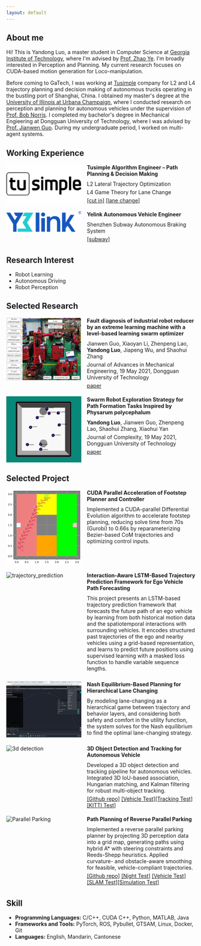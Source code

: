 ```yaml
---
layout: default
---
```


## About me

Hi! This is Yandong Luo, a master student in Computer Science at [Georgia Institute of Technology](https://www.gatech.edu/), where I'm advised by [Prof. Zhao Ye](https://www.me.gatech.edu/faculty/zhao). I'm broadly interested in Perception and Planning. My current research focuses on CUDA-based motion generation for Loco-manipulation.

Before coming to GaTech, I was working at [Tusimple](https://en.wikipedia.org/wiki/TuSimple) company for L2 and L4 trajectory planning and decision making of autonomous trucks operating in the bustling port of Shanghai, China. I obtained my master's degree at the [University of Illinois at Urbana Champaign](https://illinois.edu/), where I conducted research on perception and planning for autonomous vehicles under the supervision of [Prof. Bob Norris](https://ise.illinois.edu/directory/profile/wrnorris). I completed my bachelor's degree in Mechanical Engieering at Dongguan University of Technology, where I was advised by [Prof. Jianwen Guo](https://jxx.dgut.edu.cn/info/1101/8284.htm). During my undergraduate period, I worked on multi-agent systems.



## Working Experience
<div style="display: flex; align-items: flex-start; margin-bottom: 15px;">
  <img src="./assets/img/TuSimple_Logo.jpg" alt="Tusimple" width="200" style="margin-right: 15px;">
  <div>
    <h4 style="margin-top: 0; margin-bottom: 10px;">Tusimple Algorithm Engineer – Path Planning & Decision Making</h4>
    <p style="margin: 5px 0;">L2 Lateral Trajectory Optimization</p>
    <p style="margin: 5px 0;">L4 Game Theory for Lane Change</p>
    <p style="margin: 5px 0;"><a href="https://youtu.be/s14DXWlkX7A">[cut in]</a> <a href="https://youtu.be/JZBEnD1joCc">[lane change]</a></p>
  </div>
</div>

<div style="display: flex; align-items: flex-start; margin-bottom: 15px;">
  <img src="./assets/img/yelink_logo.png" alt="Yelink"  width="200" style="margin-right: 15px;">
  <div>
    <h4 style="margin-top: 0; margin-bottom: 10px;">Yelink Autonomous Vehicle Engineer</h4>
    <p style="margin: 5px 0;">Shenzhen Subway Autonomous Braking System</p>
    <!-- <p style="margin: 5px 0;">L4 Game Theory for Lane Change</p> -->
    <p style="margin: 5px 0;"><a href="https://youtu.be/iXHDc-L6YHo">[subway]</a></p>
  </div>
</div>

<!-- ![Octocat](/assets/img/TuSimple_Logo.jpg) Tusimple Algorithm Engineer – Path Planning & Decision Making\\
![Octocat](/assets/img/Tusimple_Cut_In.gif) L2 Lateral Trajectory Optimization \\
![Octocat](/assets/img/game_theory.png) L4 Game Theory for Lane Change \\
![Octocat](/assets/img/yelink.png) Autonomous Driving Engineer -->
<!-- ![Octocat](/assets/img/Tusimple_Cut_In.gif)  -->

## Research Interest
*   Robot Learning
*   Autonomous Driving
*   Robot Perception

## Selected Research
<!-- ![Octocat](/assets/img/arm.jpg) Fault diagnosis of industrial robot reducer by an extreme learning machine with a level-based learning swarm optimizer\\
Jianwen Guo, Xiaoyan Li, Zhenpeng Lao, **Yandong Luo**, Jiapeng Wu, and Shaohui Zhang\\
Journal of Advances in Mechanical Engineering, 19 May 2021, Dongguan University of Technology
[paper](https://journals.sagepub.com/doi/10.1177/16878140211019540) -->
<div style="display: flex; align-items: flex-start; margin-bottom: 15px;">
  <img src="./assets/img/arm.jpg" alt="arm" width="200" style="margin-right: 15px;">
  <div>
    <h4 style="margin-top: 0; margin-bottom: 10px;">Fault diagnosis of industrial robot reducer by an extreme learning machine with a level-based learning swarm optimizer</h4>
    <p style="margin: 5px 0;">Jianwen Guo, Xiaoyan Li, Zhenpeng Lao, <strong>Yandong Luo</strong>, Jiapeng Wu, and Shaohui Zhang</p>
    <p style="margin: 5px 0;">Journal of Advances in Mechanical Engineering, 19 May 2021, Dongguan University of Technology</p>
    <p style="margin: 5px 0;"><a href="https://journals.sagepub.com/doi/10.1177/16878140211019540">paper</a></p>
  </div>
</div>

<div style="display: flex; align-items: flex-start; margin-bottom: 15px;">
  <img src="./assets/img/rnn.gif" alt="Swarm Robot" width="200" style="margin-right: 15px;">
  <div>
    <h4 style="margin-top: 0; margin-bottom: 10px;">Swarm Robot Exploration Strategy for Path Formation Tasks Inspired by Physarum polycephalum</h4>
    <p style="margin: 5px 0;"><strong>Yandong Luo</strong>, Jianwen Guo, Zhenpeng Lao, Shaohui Zhang, Xiaohui Yan</p>
    <p style="margin: 5px 0;">Journal of Complexity, 19 May 2021, Dongguan University of Technology</p>
    <p style="margin: 5px 0;"><a href="https://onlinelibrary.wiley.com/doi/10.1155/2021/6698421">paper</a></p>
  </div>
</div>


## Selected Project
<!-- ![Octocat](/assets/img/arm.jpg) Fault diagnosis of industrial robot reducer by an extreme learning machine with a level-based learning swarm optimizer\\
Jianwen Guo, Xiaoyan Li, Zhenpeng Lao, **Yandong Luo**, Jiapeng Wu, and Shaohui Zhang\\
Journal of Advances in Mechanical Engineering, 19 May 2021, Dongguan University of Technology
[paper](https://journals.sagepub.com/doi/10.1177/16878140211019540) -->
<div style="display: flex; align-items: flex-start; margin-bottom: 20px;">
  <img src="./assets/img/footstep.png" alt="footstep" height="200" width="200" style="margin-right: 15px;">
  <div>
    <h4 style="margin-top: 0; margin-bottom: 10px;">CUDA Parallel Acceleration of Footstep Planner and Controller</h4>
    <!-- <p style="margin: 5px 0;">Jianwen Guo, Xiaoyan Li, Zhenpeng Lao, <strong>Yandong Luo</strong>, Jiapeng Wu, and Shaohui Zhang</p>
    <p style="margin: 5px 0;">Journal of Advances in Mechanical Engineering, 19 May 2021, Dongguan University of Technology</p> -->
    <p style="margin: 5px 0;">Implemented a CUDA-parallel Differential Evolution algorithm to accelerate footstep planning, reducing solve time from 70s (Gurobi) to 0.66s by reparameterizing Bezier-based CoM trajectories and optimizing control inputs.</p>
  </div>
</div>

<div style="display: flex; align-items: flex-start; margin-bottom: 20px;">
  <img src="./assets/img/highway_trajectory_visualization.gif" alt="trajectory_prediction" height="150" width="200" style="margin-right: 15px;">
  <div>
    <h4 style="margin-top: 0; margin-bottom: 10px;">Interaction-Aware LSTM-Based Trajectory Prediction Framework for Ego Vehicle Path Forecasting</h4>
    <p style="margin: 5px 0;">This project presents an LSTM-based trajectory prediction framework that forecasts the future path of an ego vehicle by learning from both historical motion data and the spatiotemporal interactions with surrounding vehicles. It encodes structured past trajectories of the ego and nearby vehicles using a grid-based representation, and learns to predict future positions using supervised learning with a masked loss function to handle variable sequence lengths.</p>
    <!-- <p style="margin: 5px 0;"><strong>Yandong Luo</strong>, Jianwen Guo, Zhenpeng Lao, Shaohui Zhang, Xiaohui Yan</p>
     -->
    <!-- <p style="margin: 5px 0;"><a href="https://github.com/Yandong-Luo/Reimplement-PointPillar">[Github repo]</a> <a href="https://youtu.be/gZP0zZ-1aUI">[Vehicle Test]</a><a href="https://youtu.be/2geS7mITpOo">[Tracking Test]</a><a href="https://youtu.be/5wYhJoQx21w">[KITTI Test]</a></p> -->
    
  </div>
</div>

<div style="display: flex; align-items: flex-start; margin-bottom: 20px;">
  <img src="./assets/img/lanechange.gif" alt="game theory" height="150" width="200" style="margin-right: 15px;">
  <div>
    <h4 style="margin-top: 0; margin-bottom: 10px;">Nash Equilibrium-Based Planning for Hierarchical Lane Changing</h4>
    <p style="margin: 5px 0;">By modeling lane-changing as a hierarchical game between trajectory and behavior layers, and considering both safety and comfort in the utility function, the system solves for the Nash equilibrium to find the optimal lane-changing strategy.</p>
    <!-- <p style="margin: 5px 0;"><strong>Yandong Luo</strong>, Jianwen Guo, Zhenpeng Lao, Shaohui Zhang, Xiaohui Yan</p>
     -->
    <!-- <p style="margin: 5px 0;"><a href="https://github.com/Yandong-Luo/Reimplement-PointPillar">[Github repo]</a> <a href="https://youtu.be/gZP0zZ-1aUI">[Vehicle Test]</a><a href="https://youtu.be/2geS7mITpOo">[Tracking Test]</a><a href="https://youtu.be/5wYhJoQx21w">[KITTI Test]</a></p> -->
    
  </div>
</div>

<div style="display: flex; align-items: flex-start; margin-bottom: 15px;">
  <img src="./assets/img/tracker.gif" alt="3d detection" height="100" width="200" style="margin-right: 15px;">
  <div>
    <h4 style="margin-top: 0; margin-bottom: 10px;">3D Object Detection and Tracking for Autonomous Vehicle</h4>
    <p style="margin: 5px 0;">Developed a 3D object detection and tracking pipeline for autonomous vehicles. Integrated 3D IoU-based association, Hungarian matching, and Kalman filtering for robust multi-object tracking.</p>
    <p style="margin: 5px 0;"><a href="https://github.com/Yandong-Luo/Reimplement-PointPillar">[Github repo]</a> <a href="https://youtu.be/gZP0zZ-1aUI">[Vehicle Test]</a><a href="https://youtu.be/2geS7mITpOo">[Tracking Test]</a><a href="https://youtu.be/5wYhJoQx21w">[KITTI Test]</a></p>
  </div>
</div>

<!-- <div style="display: flex; margin-bottom: 20px;">
  <div style="display: flex; align-items: center; justify-content: center; height: 100px; min-width: 200px; margin-right: 15px;">
    <img src="./assets/img/tracker.gif" alt="3d detection" height="100" width="200">
  </div>
  <div>
    <h4 style="margin-top: 0; margin-bottom: 10px;">3D Object Detection and Tracking for Autonomous Vehicle</h4>
    <p style="margin: 5px 0;">
      Developed a 3D object detection and tracking pipeline for autonomous vehicles. Integrated 3D IoU-based association, Hungarian matching, and Kalman filtering for robust multi-object tracking.
    </p>
    <p style="margin: 5px 0;">
      <a href="https://github.com/Yandong-Luo/Reimplement-PointPillar">[Github repo]</a>
      <a href="https://youtu.be/gZP0zZ-1aUI">[Vehicle Test]</a>
      <a href="https://youtu.be/2geS7mITpOo">[Tracking Test]</a>
      <a href="https://youtu.be/5wYhJoQx21w">[KITTI Test]</a>
    </p>
  </div>
</div> -->



<div style="display: flex; align-items: flex-start; margin-bottom: 15px;">
  <img src="./assets/img/parallel_parking.gif" alt="Parallel Parking" height="150" width="200" style="margin-right: 15px;">
  <div>
    <h4 style="margin-top: 0; margin-bottom: 10px;">Path Planning of Reverse Parallel Parking</h4>
    <p style="margin: 5px 0;">Implemented a reverse parallel parking planner by projecting 3D perception data into a grid map, generating paths using hybrid A* with steering constraints and Reeds-Shepp heuristics. Applied curvature- and obstacle-aware smoothing for feasible, vehicle-compliant trajectories.</p>
    <!-- <p style="margin: 5px 0;">Journal of Complexity, 19 May 2021, Dongguan University of Technology</p> -->
    <p style="margin: 5px 0;"><a href="https://github.com/Yandong-Luo/parallel_parking">[Github repo]</a> <a href="https://youtu.be/1gjOYHwKNWc">[Night Test]</a> <a href="https://youtu.be/GD1N-XIS-Nw">[Vehicle Test]</a><a href="https://youtu.be/AjWVrfCakII">[SLAM Test]</a><a href="https://youtu.be/otTrGEX5Vzc">[Simulation Test]</a></p>
  </div>
</div>

## Skill

*   **Programming Languages:** C/C++, CUDA C++, Python, MATLAB, Java 
*   **Frameworks and Tools:** PyTorch, ROS, Pybullet, GTSAM, Linux, Docker, Git
*   **Languages:** English, Mandarin, Cantonese

<!-- ![Octocat](./assets/img/rnn.gif) Swarm Robot Exploration Strategy for Path Formation Tasks Inspired by Physarum polycephalum\\
**Yandong Luo**, Jianwen Guo, Zhenpeng Lao, Shaohui Zhang, Xiaohui Yan\\
Journal of Complexity, 19 May 2021, Dongguan University of Technology
[paper](https://onlinelibrary.wiley.com/doi/10.1155/2021/6698421) -->

<!-- ## Project
Text can be **bold**, _italic_, or ~~strikethrough~~.

[Link to another page](./another-page.html).

There should be whitespace between paragraphs.

There should be whitespace between paragraphs. We recommend including a README, or a file with information about your project.

# Header 1

This is a normal paragraph following a header. GitHub is a code hosting platform for version control and collaboration. It lets you and others work together on projects from anywhere.

## Header 2

> This is a blockquote following a header.
>
> When something is important enough, you do it even if the odds are not in your favor.

### Header 3

```js
var fun = function lang(l) {
  dateformat.i18n = require('./lang/' + l)
  return true;
}
```

```ruby
GitHubPages::Dependencies.gems.each do |gem, version|
  s.add_dependency(gem, "= #{version}")
end
```

#### Header 4

*   This is an unordered list following a header.
*   This is an unordered list following a header.
*   This is an unordered list following a header.

##### Header 5

1.  This is an ordered list following a header.
2.  This is an ordered list following a header.
3.  This is an ordered list following a header.

###### Header 6

| head1        | head two          | three |
|:-------------|:------------------|:------|
| ok           | good swedish fish | nice  |
| out of stock | good and plenty   | nice  |
| ok           | good `oreos`      | hmm   |
| ok           | good `zoute` drop | yumm  |

### There's a horizontal rule below this.

* * *

### Here is an unordered list:

*   Item foo
*   Item bar
*   Item baz
*   Item zip

### And an ordered list:

1.  Item one
1.  Item two
1.  Item three
1.  Item four

### And a nested list:

- level 1 item
  - level 2 item
  - level 2 item
    - level 3 item
    - level 3 item
- level 1 item
  - level 2 item
  - level 2 item
  - level 2 item
- level 1 item
  - level 2 item
  - level 2 item
- level 1 item

### Small image

![Octocat](https://github.githubassets.com/images/icons/emoji/octocat.png)

### Large image

![Branching](https://guides.github.com/activities/hello-world/branching.png)


### Definition lists can be used with HTML syntax.

<dl>
<dt>Name</dt>
<dd>Godzilla</dd>
<dt>Born</dt>
<dd>1952</dd>
<dt>Birthplace</dt>
<dd>Japan</dd>
<dt>Color</dt>
<dd>Green</dd>
</dl>

```
Long, single-line code blocks should not wrap. They should horizontally scroll if they are too long. This line should be long enough to demonstrate this.
```

```
The final element.
``` -->
